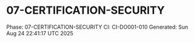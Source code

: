 # 07-CERTIFICATION-SECURITY
Phase: 07-CERTIFICATION-SECURITY
CI: CI-DO001-010
Generated: Sun Aug 24 22:41:17 UTC 2025
